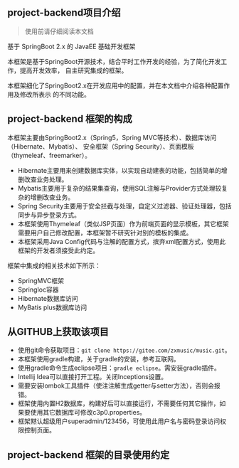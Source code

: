 ## project-backend项目介绍

> 使用前请仔细阅读本文档

基于 SpringBoot 2.x 的 JavaEE 基础开发框架

本框架是基于SpringBoot开源技术，结合平时工作开发的经验，为了简化开发工作，提高开发效率，
自主研究集成的框架。

本框架细化了SpringBoot2.x在开发应用中的配置，并在本文档中介绍各种配置作用及修改所表示
的不同功能。


## project-backend 框架的构成

本框架主要由SpringBoot2.x（Spring5，Spring MVC等技术）、数据库访问（Hibernate、Mybatis）、
安全框架（Spring Security）、页面模板（thymeleaf、freemarker）。

* Hibernate主要用来创建数据库实体，以实现自动建表的功能，包括简单的增删改查业务处理。
* Mybatis主要用于复杂的结果集查询，使用SQL注解与Provider方式处理较复杂的增删改查业务。
* Spring Security主要用于安全拦截与处理，自定义过滤器、验证处理器，包括同步与异步登录方式。
* 本框架使用Thymeleaf（类似JSP页面）作为前端页面的显示模板，其它框架需要用户自己修改配置，本框架暂不研究针对别的模板的集成。
* 本框架采用Java Config代码与注解的配置方式，摈弃xml配置方式，使用此框架的开发者须接受此约定。

框架中集成的相关技术如下所示：

* SpringMVC框架
* SpringIoc容器
* Hibernate数据库访问
* MyBatis plus数据库访问

## 从GITHUB上获取该项目

- 使用git命令获取项目：`git clone https://gitee.com/zxmusic/music.git`。
- 本框架使用gradle构建，关于gradle的安装，参考互联网。
- 使用gradle命令生成eclipse项目：`gradle eclipse`。需安装gradle插件。
- Intellij Idea可以直接打开工程。关闭Inceptions设置。
- 需要安装lombok工具插件（使注注解生成getter与setter方法），否则会报错。
- 框架使用内置H2数据库，构建好后可以直接运行，不需要任何其它操作，如果要使用其它数据库可修改c3p0.properties。
- 框架黙认超级用户superadmin/123456，可使用此用户名与密码登录访问权限控制页面。

## project-backend 框架的目录使用约定
